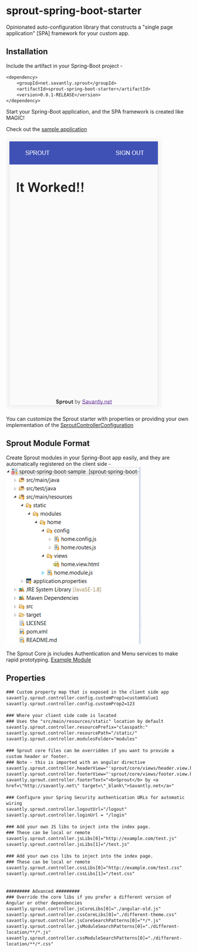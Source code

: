 # sprout-spring-boot-starter  

Opinionated auto-configuration library that constructs a "single page application" [SPA] framework for your custom app.  

## Installation 
Include the artifact in your Spring-Boot project -  


	<dependency>
		<groupId>net.savantly.sprout</groupId>
		<artifactId>sprout-spring-boot-starter</artifactId>
		<version>0.0.1-RELEASE</version>
	</dependency>


Start your Spring-Boot application, and the SPA framework is created like MAGIC!  

Check out the [sample application](https://github.com/savantly-net/sprout-spring-boot-sample)  

![Example](./src/test/resources/images/example.png)  


You can customize the Sprout starter with properties or providing your own implementation of the  [SproutControllerConfiguration](./src/main/java/net/savantly/sprout/autoconfigure/controller/SproutControllerConfiguration.java)  


## Sprout Module Format  
Create Sprout modules in your Spring-Boot app easily, and they are automatically registered on the client side - 
![Example Modules](./src/test/resources/images/client-modules.png)  

The Sprout Core js includes Authentication and Menu services to make rapid prototyping. [Example Module](https://github.com/savantly-net/sprout-spring-boot-sample/tree/master/src/main/resources/static/modules/home)


## Properties 

	### Custom property map that is exposed in the client side app
	savantly.sprout.controller.config.customProp1=customValue1
	savantly.sprout.controller.config.customProp2=123
	
	### Where your client side code is located
	### Uses the "src/main/resources/static" location by default
	savantly.sprout.controller.resourcePrefix="classpath:"
	savantly.sprout.controller.resourcePath="/static/"
	savantly.sprout.controller.modulesFolder="modules"
	
	### Sprout core files can be overridden if you want to provide a custom header or footer.
	### Note - this is imported with an angular directive
	savantly.sprout.controller.headerView="'sprout/core/views/header.view.html'"
	savantly.sprout.controller.footerView="'sprout/core/views/footer.view.html'"
	savantly.sprout.controller.footerText="<b>Sprout</b> by <a href=\"http://savantly.net\" target=\"_blank\">Savantly.net</a>"
	
	### Configure your Spring Security authentication URLs for automatic wiring
	savantly.sprout.controller.logoutUrl="/logout"
	savantly.sprout.controller.loginUrl = "/login"
	
	### Add your own JS libs to inject into the index page.
	### These can be local or remote
	savantly.sprout.controller.jsLibs[0]="http://example.com/test.js"
	savantly.sprout.controller.jsLibs[1]="/test.js"
	
	### Add your own css libs to inject into the index page.
	### These can be local or remote
	savantly.sprout.controller.cssLibs[0]="http://example.com/test.css"
	savantly.sprout.controller.cssLibs[1]="/test.css"
	
	
	######### Advanced #########
	### Override the core libs if you prefer a different version of Angular or other dependencies
	savantly.sprout.controller.jsCoreLibs[0]="./angular-old.js"
	savantly.sprout.controller.cssCoreLibs[0]="./different-theme.css"
	savantly.sprout.controller.jsCoreSearchPatterns[0]="*/*.js"
	savantly.sprout.controller.jsModuleSearchPatterns[0]="./different-location/**/*.js"
	savantly.sprout.controller.cssModuleSearchPatterns[0]="./different-location/**/*.css"
